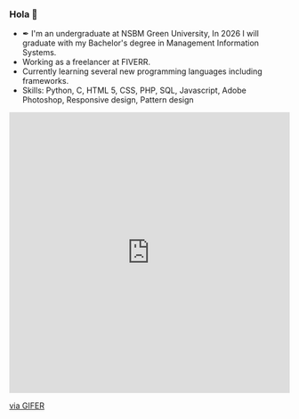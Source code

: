 ### Hola 👋


- ✒ I'm an undergraduate at NSBM Green University, In 2026 I will graduate with my Bachelor's degree in Management Information Systems.
- Working as a freelancer at FIVERR.
- Currently learning several new programming languages including frameworks.
- Skills: Python, C, HTML 5, CSS, PHP, SQL, Javascript, Adobe Photoshop, Responsive design, Pattern design

<div style="padding-top:100.000%;position:relative;"><iframe src="https://gifer.com/embed/Agmh" width="100%" height="100%" style='position:absolute;top:0;left:0;' frameBorder="0" allowFullScreen></iframe></div><p><a href="https://gifer.com">via GIFER</a></p>
